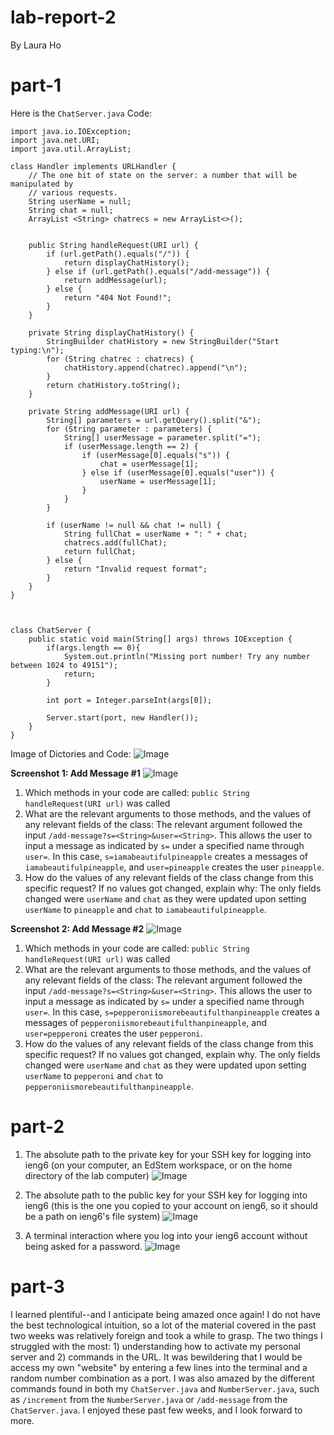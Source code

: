 # lab-report-2
By Laura Ho

# part-1

Here is the `ChatServer.java` Code: 

```
import java.io.IOException;
import java.net.URI;
import java.util.ArrayList;

class Handler implements URLHandler { 
    // The one bit of state on the server: a number that will be manipulated by
    // various requests.
    String userName = null;
    String chat = null; 
    ArrayList <String> chatrecs = new ArrayList<>();


    public String handleRequest(URI url) {
        if (url.getPath().equals("/")) {
            return displayChatHistory();
        } else if (url.getPath().equals("/add-message")) {
            return addMessage(url);
        } else {
            return "404 Not Found!";
        }
    }

    private String displayChatHistory() {
        StringBuilder chatHistory = new StringBuilder("Start typing:\n");
        for (String chatrec : chatrecs) {
            chatHistory.append(chatrec).append("\n");
        }
        return chatHistory.toString();
    }

    private String addMessage(URI url) {
        String[] parameters = url.getQuery().split("&");
        for (String parameter : parameters) {
            String[] userMessage = parameter.split("=");
            if (userMessage.length == 2) {
                if (userMessage[0].equals("s")) {
                    chat = userMessage[1];
                } else if (userMessage[0].equals("user")) {
                    userName = userMessage[1];
                }
            }
        }

        if (userName != null && chat != null) {
            String fullChat = userName + ": " + chat;
            chatrecs.add(fullChat);
            return fullChat;
        } else {
            return "Invalid request format";
        }
    }
}



class ChatServer {
    public static void main(String[] args) throws IOException {
        if(args.length == 0){
            System.out.println("Missing port number! Try any number between 1024 to 49151");
            return;
        }

        int port = Integer.parseInt(args[0]);

        Server.start(port, new Handler());
    }
}
```
Image of Dictories and Code: 
![Image](chatservercode1.png)

**Screenshot 1: Add Message #1** 
![Image](cse15llabrep2ss1.png)
1) Which methods in your code are called: 
  `public String handleRequest(URI url)` was called
2) What are the relevant arguments to those methods, and the values of any relevant fields of the class:
  The relevant argument followed the input `/add-message?s=<String>&user=<String>`. This allows the user to input a message as indicated by `s=` under a specified name through `user=`. In this case, `s=iamabeautifulpineapple` creates a messages of `iamabeautifulpineapple`, and `user=pineapple` creates the user `pineapple`.
3) How do the values of any relevant fields of the class change from this specific request? If no values got changed, explain why:
  The only fields changed were `userName` and `chat` as they were updated upon setting `userName` to `pineapple` and `chat` to `iamabeautifulpineapple`.

**Screenshot 2: Add Message #2**
![Image](cse15llabrep2s2.png)
1) Which methods in your code are called:
    `public String handleRequest(URI url)` was called
3) What are the relevant arguments to those methods, and the values of any relevant fields of the class:
  The relevant argument followed the input `/add-message?s=<String>&user=<String>`. This allows the user to input a message as indicated by `s=` under a specified name through `user=`. In this case, `s=pepperoniismorebeautifulthanpineapple` creates a messages of `pepperoniismorebeautifulthanpineapple`, and `user=pepperoni` creates the user `pepperoni`.
5) How do the values of any relevant fields of the class change from this specific request? If no values got changed, explain why.
  The only fields changed were `userName` and `chat` as they were updated upon setting `userName` to `pepperoni` and `chat` to `pepperoniismorebeautifulthanpineapple`.

# part-2
1) The absolute path to the private key for your SSH key for logging into ieng6 (on your computer, an EdStem workspace, or on the home directory of the lab computer)
![Image](cse15llabrep2ss3.png)

2) The absolute path to the public key for your SSH key for logging into ieng6 (this is the one you copied to your account on ieng6, so it should be a path on ieng6's file system)
![Image](cse15llabrep2ss4REAL.png)

3) A terminal interaction where you log into your ieng6 account without being asked for a password.
![Image](cse15llabrep2ss5.png)

# part-3
I learned plentiful--and I anticipate being amazed once again! I do not have the best technological intuition, so a lot of the material covered in the past two weeks was relatively foreign and took a while to grasp. The two things I struggled with the most: 1) understanding how to activate my personal server and 2) commands in the URL. It was bewildering that I would be access my own "website" by entering a few lines into the terminal and a random number combination as a port. I was also amazed by the different commands found in both my `ChatServer.java` and `NumberServer.java`, such as `/increment` from the `NumberServer.java` or `/add-message` from the `ChatServer.java`. I enjoyed these past few weeks, and I look forward to more. 
